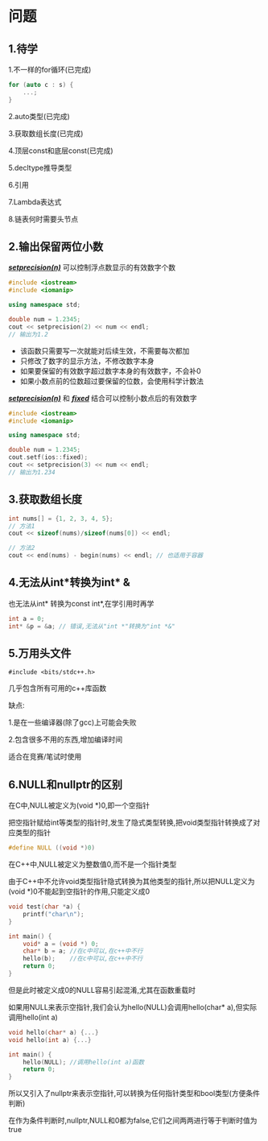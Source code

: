 # 问题

## 1.待学

1.不一样的for循环(已完成)

```c++
for (auto c : s) {
    ...;
}
```

2.auto类型(已完成)

3.获取数组长度(已完成)

4.顶层const和底层const(已完成)

5.decltype推导类型

6.引用

7.Lambda表达式

8.链表何时需要头节点

## 2.输出保留两位小数

<u>***setprecision(n)***</u> 可以控制浮点数显示的有效数字个数

```c++
#include <iostream>
#include <iomanip>　

using namespace std;

double num = 1.2345;
cout << setprecision(2) << num << endl;
// 输出为1.2
```

- 该函数只需要写一次就能对后续生效，不需要每次都加
- 只修改了数字的显示方法，不修改数字本身
- 如果要保留的有效数字超过数字本身的有效数字，不会补0
- 如果小数点前的位数超过要保留的位数，会使用科学计数法

<u>***setprecision(n)***</u> 和 <u>***fixed***</u> 结合可以控制小数点后的有效数字

```c++
#include <iostream>
#include <iomanip>　

using namespace std;

double num = 1.2345;
cout.setf(ios::fixed);
cout << setprecision(3) << num << endl;
// 输出为1.234
```

## 3.获取数组长度

```c++
int nums[] = {1, 2, 3, 4, 5};
// 方法1
cout << sizeof(nums)/sizeof(nums[0]) << endl;

// 方法2
cout << end(nums) - begin(nums) << endl; // 也适用于容器
```

## 4.无法从int\*转换为int\* &

也无法从int* 转换为const int*,在学引用时再学

```c++
int a = 0;
int* &p = &a; // 错误,无法从"int *"转换为"int *&"
```

## 5.万用头文件

```c+++
#include <bits/stdc++.h>
```

几乎包含所有可用的c++库函数

缺点:

1.是在一些编译器(除了gcc)上可能会失败

2.包含很多不用的东西,增加编译时间



适合在竞赛/笔试时使用

## 6.NULL和nullptr的区别

在C中,NULL被定义为(void *)0,即一个空指针

把空指针赋给int等类型的指针时,发生了隐式类型转换,把void类型指针转换成了对应类型的指针

```c
#define NULL ((void *)0)
```



在C++中,NULL被定义为整数值0,而不是一个指针类型

由于C++中不允许void类型指针隐式转换为其他类型的指针,所以把NULL定义为(void *)0不能起到空指针的作用,只能定义成0

```c++
void test(char *a) {
    printf("char\n");
}

int main() {
	void* a = (void *) 0;
    char* b = a; //在c中可以,在c++中不行
    hello(b);    //在c中可以,在c++中不行
    return 0;
}
```

但是此时被定义成0的NULL容易引起混淆,尤其在函数重载时

如果用NULL来表示空指针,我们会认为hello(NULL)会调用hello(char* a),但实际调用hello(int a)

```c++
void hello(char* a) {...}
void hello(int a) {...}

int main() {
    hello(NULL); //调用hello(int a)函数
    return 0;
}
```

所以又引入了nullptr来表示空指针,可以转换为任何指针类型和bool类型(方便条件判断)

在作为条件判断时,nullptr,NULL和0都为false,它们之间两两进行等于判断时值为true
